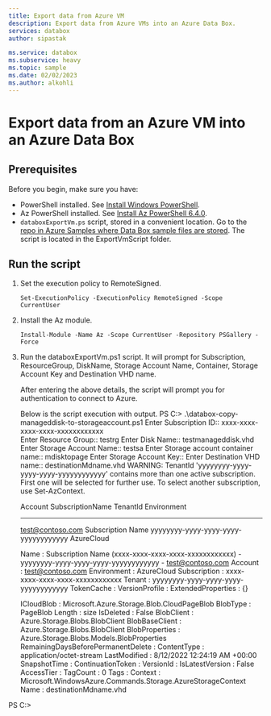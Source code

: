 ```yaml
---
title: Export data from Azure VM
description: Export data from Azure VMs into an Azure Data Box.
services: databox
author: sipastak

ms.service: databox
ms.subservice: heavy
ms.topic: sample
ms.date: 02/02/2023
ms.author: alkohli
---
```


# Export data from an Azure VM into an Azure Data Box

## Prerequisites

Before you begin, make sure you have:

- PowerShell installed. See [Install Windows PowerShell](https://docs.microsoft.com/powershell/scripting/install/installing-powershell?view=powershell-7.1).
- Az PowerShell installed. See [Install Az PowerShell 6.4.0](https://docs.microsoft.com/powershell/azure/install-az-ps?view=azps-6.4.0&preserve-view=true).
- `databoxExportVm.ps` script, stored in a convenient location. Go to the [repo in Azure Samples where Data Box sample files are stored](https://github.com/Azure-Samples/data-box-samples). The script is located in the ExportVmScript folder.

## Run the script

1. Set the execution policy to RemoteSigned.

	```
   Set-ExecutionPolicy -ExecutionPolicy RemoteSigned -Scope CurrentUser
   ```

2. Install the Az module.

	```
   Install-Module -Name Az -Scope CurrentUser -Repository PSGallery -Force
   ```
3. Run the databoxExportVm.ps1 script. It will prompt for Subscription, ResourceGroup, DiskName, Storage Account Name, Container, Storage Account Key and Destination VHD name.
   
    After entering the above details, the script will prompt you for authentication to connect to Azure. 

    Below is the script execution with output.
    PS C:\> .\databox-copy-manageddisk-to-storageaccount.ps1
    Enter Subscription ID:: xxxx-xxxx-xxxx-xxxx-xxxxxxxxxxxx                                                            
    Enter Resource Group:: testrg
    Enter Disk Name:: testmanageddisk.vhd
    Enter Storage Account Name:: testsa
    Enter Storage account container name:: mdisktopage
    Enter Storage Account Key:: <storage account Key>
    Enter Destination VHD name:: destinationMdname.vhd
    WARNING: TenantId 'yyyyyyyy-yyyy-yyyy-yyyy-yyyyyyyyyyyy' contains more than one active subscription. First one will be
    selected for further use. To select another subscription, use Set-AzContext.
    
    Account               SubscriptionName          TenantId                             Environment
    -------               ----------------          --------                             -----------
    test@contoso.com Subscription Name yyyyyyyy-yyyy-yyyy-yyyy-yyyyyyyyyyyy AzureCloud
    
    Name               : Subscription Name (xxxx-xxxx-xxxx-xxxx-xxxxxxxxxxxx) - yyyyyyyy-yyyy-yyyy-yyyy-yyyyyyyyyyyy -
                         test@contoso.com
    Account            : test@contoso.com
    Environment        : AzureCloud
    Subscription       : xxxx-xxxx-xxxx-xxxx-xxxxxxxxxxxx
    Tenant             : yyyyyyyy-yyyy-yyyy-yyyy-yyyyyyyyyyyy
    TokenCache         :
    VersionProfile     :
    ExtendedProperties : {}
    
    
    ICloudBlob                         : Microsoft.Azure.Storage.Blob.CloudPageBlob
    BlobType                           : PageBlob
    Length                             : size
    IsDeleted                          : False
    BlobClient                         : Azure.Storage.Blobs.BlobClient
    BlobBaseClient                     : Azure.Storage.Blobs.BlobClient
    BlobProperties                     : Azure.Storage.Blobs.Models.BlobProperties
    RemainingDaysBeforePermanentDelete :
    ContentType                        : application/octet-stream
    LastModified                       : 8/12/2022 12:24:19 AM +00:00
    SnapshotTime                       :
    ContinuationToken                  :
    VersionId                          :
    IsLatestVersion                    : False
    AccessTier                         :
    TagCount                           : 0
    Tags                               :
    Context                            : Microsoft.WindowsAzure.Commands.Storage.AzureStorageContext
    Name                               : destinationMdname.vhd



PS C:\>